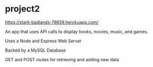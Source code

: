 # project2

https://stark-badlands-78659.herokuapp.com/

An app that uses API calls to display books, movies, music, and games.

Uses a Node and Express Web Server

Backed by a MySQL Database

GET and POST routes for retrieving and adding new data


